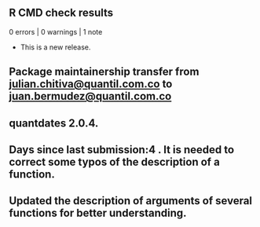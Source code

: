 ## R CMD check results

0 errors | 0 warnings | 1 note

* This is a new release.

## Package maintainership transfer from julian.chitiva@quantil.com.co to juan.bermudez@quantil.com.co

## quantdates 2.0.4. 
## Days since last submission:4 . It is needed to correct some typos of the description of a function.
## Updated the description of arguments of several functions for better understanding.